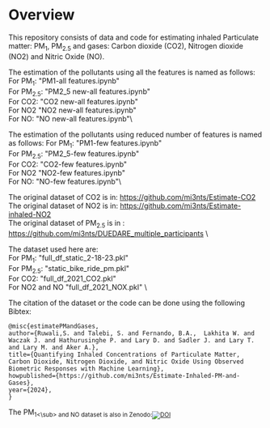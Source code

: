 # Overview
This repository consists of data and code for estimating inhaled Particulate matter: PM<sub>1</sub>, PM<sub>2.5</sub> and gases: Carbon dioxide (CO2), Nitrogen dioxide (NO2) and Nitric Oxide (NO).  

The estimation of the pollutants using all the features is named as follows: 
For PM<sub>1</sub>: "PM1-all features.ipynb"\
For PM<sub>2.5</sub>: "PM2_5 new-all features.ipynb"\
For CO2: "CO2 new-all features.ipynb"\
For NO2 "NO2 new-all features.ipynb"\
For NO: "NO new-all features.ipynb"\

The estimation of the pollutants using reduced number of features is named as follows: 
For PM<sub>1</sub>: "PM1-few features.ipynb"\
For PM<sub>2.5</sub>: "PM2_5-few features.ipynb"\
For CO2: "CO2-few features.ipynb"\
For NO2 "NO2-few features.ipynb"\
For NO: "NO-few features.ipynb"\\

The original dataset of CO2 is in: https://github.com/mi3nts/Estimate-CO2 \
The original dataset of NO2 is in: https://github.com/mi3nts/Estimate-inhaled-NO2 \
The original dataset of PM<sub>2.5</sub> is in : https://github.com/mi3nts/DUEDARE_multiple_participants \

The dataset used here are:\
For PM<sub>1</sub>: "full_df_static_2-18-23.pkl"\
For PM<sub>2.5</sub>: "static_bike_ride_pm.pkl"\
For CO2: "full_df_2021_CO2.pkl"\
For NO2 and NO "full_df_2021_NOX.pkl" \\

The citation of the dataset or the code can be done using the following
Bibtex:
```
@misc{estimatePMandGases,
author={Ruwali,S. and Talebi, S. and Fernando, B.A.,  Lakhita W. and Waczak J. and Hathurusinghe P. and Lary D. and Sadler J. and Lary T. and Lary M. and Aker A.},
title={Quantifying Inhaled Concentrations of Particulate Matter, Carbon Dioxide, Nitrogen Dioxide, and Nitric Oxide Using Observed Biometric Responses with Machine Learning},
howpublished={https://github.com/mi3nts/Estimate-Inhaled-PM-and-Gases},
year={2024},
}
```
The PM<sub>1<\sub> and NO dataset is also in Zenodo:[![DOI](https://zenodo.org/badge/DOI/10.5281/zenodo.10639498.svg)](https://doi.org/10.5281/zenodo.10639498)
